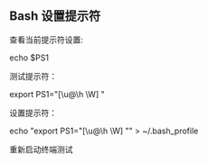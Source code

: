
## Bash 设置提示符
查看当前提示符设置:

echo $PS1

测试提示符：

export PS1="[\u@\h \W] "

设置提示符：

echo "export PS1=\"[\u@\h \W] \"" > ~/.bash_profile

重新启动终端测试
